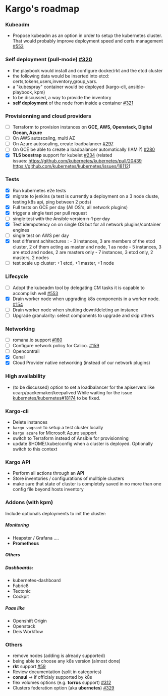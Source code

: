 Kargo's roadmap
=================

### Kubeadm
- Propose kubeadm as an option in order to setup the kubernetes cluster.
That would probably improve deployment speed and certs management [#553](https://github.com/kubespray/kargo/issues/553)

### Self deployment (pull-mode) [#320](https://github.com/kubespray/kargo/issues/320)
- the playbook would install and configure docker/rkt and the etcd cluster
- the following data would be inserted into etcd: certs,tokens,users,inventory,group_vars.
- a "kubespray" container would be deployed (kargo-cli, ansible-playbook, kpm)
- to be discussed, a way to provide the inventory
- **self deployment** of the node from inside a container [#321](https://github.com/kubespray/kargo/issues/321)

### Provisionning and cloud providers
- [ ] Terraform to provision instances on **GCE, AWS, Openstack, Digital Ocean, Azure**
- [ ] On AWS autoscaling, multi AZ
- [ ] On Azure autoscaling, create loadbalancer [#297](https://github.com/kubespray/kargo/issues/297)
- [ ] On GCE be able to create a loadbalancer automatically (IAM ?) [#280](https://github.com/kubespray/kargo/issues/280)
- [x] **TLS boostrap** support for kubelet [#234](https://github.com/kubespray/kargo/issues/234)
  (related issues: https://github.com/kubernetes/kubernetes/pull/20439 <br>
   https://github.com/kubernetes/kubernetes/issues/18112)

### Tests
- [x] Run kubernetes e2e tests
- [x] migrate to jenkins
(a test is currently a deployment on a 3 node cluste, testing k8s api, ping between 2 pods)
- [x] Full tests on GCE per day (All OS's, all network plugins)
- [x] trigger a single test per pull request
- [ ] ~~single test with the Ansible version n-1 per day~~
- [x] Test idempotency on on single OS but for all network plugins/container engines
- [ ] single test on AWS per day
- [x] test different achitectures :
           - 3 instances, 3 are members of the etcd cluster, 2 of them acting as master and node, 1 as node
           - 5 instances, 3 are etcd and nodes, 2 are masters only
           - 7 instances, 3 etcd only, 2 masters, 2 nodes
- [ ] test scale up cluster:  +1 etcd, +1 master, +1 node

### Lifecycle
- [ ] Adopt the kubeadm tool by delegating CM tasks it is capable to accomplish well [#553](https://github.com/kubespray/kargo/issues/553)
- [x] Drain worker node when upgrading k8s components in a worker node. [#154](https://github.com/kubespray/kargo/issues/154)
- [ ] Drain worker node when shutting down/deleting an instance
- [ ] Upgrade granularity: select components to upgrade and skip others

### Networking
- [ ] romana.io support [#160](https://github.com/kubespray/kargo/issues/160)
- [ ] Configure network policy for Calico. [#159](https://github.com/kubespray/kargo/issues/159)
- [ ] Opencontrail
- [x] Canal
- [x] Cloud Provider native networking (instead of our network plugins)

### High availability
- (to be discussed) option to set a loadbalancer for the apiservers like ucarp/packemaker/keepalived
While waiting for the issue [kubernetes/kubernetes#18174](https://github.com/kubernetes/kubernetes/issues/18174) to be fixed.

### Kargo-cli
- Delete instances
- `kargo vagrant` to setup a test cluster locally
- `kargo azure` for Microsoft Azure support
- switch to Terraform instead of Ansible for provisionning
- update $HOME/.kube/config when a cluster is deployed. Optionally switch to this context

### Kargo API
- Perform all actions through an **API**
- Store inventories / configurations of mulltiple clusters
- make sure that state of cluster is completely saved in no more than one config file beyond hosts inventory

### Addons (with kpm)
Include optionals deployments to init the cluster:
##### Monitoring
- Heapster / Grafana ....
- **Prometheus**

##### Others

##### Dashboards:
 - kubernetes-dashboard
 - Fabric8
 - Tectonic
 - Cockpit

##### Paas like
 - Openshift Origin
 - Openstack
 - Deis Workflow

### Others
- remove nodes  (adding is already supported)
- being able to choose any k8s version (almost done)
- **rkt** support [#59](https://github.com/kubespray/kargo/issues/59)
- Review documentation (split in categories)
- **consul** -> if officialy supported by k8s
- flex volumes options (e.g. **torrus** support) [#312](https://github.com/kubespray/kargo/issues/312)
- Clusters federation option (aka **ubernetes**) [#329](https://github.com/kubespray/kargo/issues/329)
